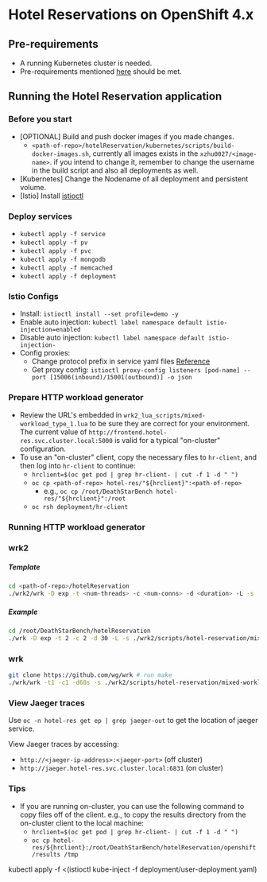 # Hotel Reservations on OpenShift 4.x

## Pre-requirements

- A running Kubernetes cluster is needed.
- Pre-requirements mentioned [here](https://github.com/delimitrou/DeathStarBench/blob/master/hotelReservation/README.md) should be met.

## Running the Hotel Reservation application

### Before you start

- [OPTIONAL] Build and push docker images if you made changes.
  - `<path-of-repo>/hotelReservation/kubernetes/scripts/build-docker-images.sh`, currently all images exists in the `xzhu0027/<image-name>`.
  if you intend to change it, remember to change the username in the build script and also all deployments as well.
- [Kubernetes] Change the Nodename of all deployment and persistent volume. 
- [Istio] Install [istioctl](https://istio.io/latest/docs/setup/getting-started/)
  
### Deploy services

- `kubectl apply -f service`
- `kubectl apply -f pv`
- `kubectl apply -f pvc`
- `kubectl apply -f mongodb`
- `kubectl apply -f memcached`
- `kubectl apply -f deployment`


### Istio Configs

- Install: `istioctl install --set profile=demo -y`
- Enable auto injection: `kubectl label namespace default istio-injection=enabled`
- Disable auto injection: `kubectl label namespace default istio-injection-`
- Config proxies:
  - Change protocol prefix in service yaml files [Reference](https://istio.io/latest/docs/ops/configuration/traffic-management/protocol-selection/)
  - Get proxy config: `istioctl proxy-config listeners [pod-name] --port [15006(inbound)/15001(outbound)] -o json`


### Prepare HTTP workload generator

- Review the URL's embedded in `wrk2_lua_scripts/mixed-workload_type_1.lua` to be sure they are correct for your environment.
  The current value of `http://frontend.hotel-res.svc.cluster.local:5000` is valid for a typical "on-cluster" configuration.
- To use an "on-cluster" client, copy the necessary files to `hr-client`, and then log into `hr-client` to continue:
  - `hrclient=$(oc get pod | grep hr-client- | cut -f 1 -d " ")`
  - `oc cp <path-of-repo> hotel-res/"${hrclient}":<path-of-repo>`
    - e.g., `oc cp /root/DeathStarBench hotel-res/"${hrclient}":/root`
  - `oc rsh deployment/hr-client`

### Running HTTP workload generator

### wrk2
 
##### Template
```bash
cd <path-of-repo>/hotelReservation
./wrk2/wrk -D exp -t <num-threads> -c <num-conns> -d <duration> -L -s ./wrk2/scripts/hotel-reservation/mixed-workload_type_1.lua http://[cluster-ip]:5000 -R <reqs-per-sec><reqs-per-sec>
```

##### Example
```bash
cd /root/DeathStarBench/hotelReservation
./wrk -D exp -t 2 -c 2 -d 30 -L -s ./wrk2/scripts/hotel-reservation/mixed-workload_type_1.lua http://[cluster-ip]:5000 -R 2 
```

### wrk


```bash
git clone https://github.com/wg/wrk # run make
./wrk/wrk -t1 -c1 -d60s -s ./wrk2/scripts/hotel-reservation/mixed-workload_type_1.lua http://[cluster-ip]:5000 --latency
```


### View Jaeger traces

Use `oc -n hotel-res get ep | grep jaeger-out` to get the location of jaeger service.

View Jaeger traces by accessing:
- `http://<jaeger-ip-address>:<jaeger-port>`  (off cluster)
- `http://jaeger.hotel-res.svc.cluster.local:6831`  (on cluster)


### Tips

- If you are running on-cluster, you can use the following command to copy files off of the client.
e.g., to copy the results directory from the on-cluster client to the local machine:
  - `hrclient=$(oc get pod | grep hr-client- | cut -f 1 -d " ")`
  - `oc cp hotel-res/${hrclient}:/root/DeathStarBench/hotelReservation/openshift/results /tmp`


kubectl apply -f <(istioctl kube-inject -f deployment/user-deployment.yaml)
